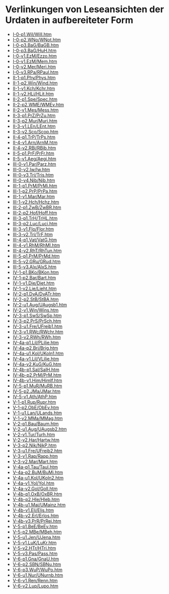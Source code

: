 # Verlinkungen von Leseansichten der Urdaten in aufbereiteter Form

- <a href="https://publikationen.badw.de/de/data?url=https%3A%2F%2Fgitlab.lrz.de%2Fbadw-data%2Fmhd-korpus%2F-%2Fraw%2Farbeitsfassung%2FP-htm%2FI-0-p1.Wil%2FWill.htm" target="_blank" rel="noopener noreferrer">I-0-p1.Wil/Will.htm</a>
- <a href="https://publikationen.badw.de/de/data?url=https%3A%2F%2Fgitlab.lrz.de%2Fbadw-data%2Fmhd-korpus%2F-%2Fraw%2Farbeitsfassung%2FP-htm%2FI-0-p2.WNo%2FWNot.htm" target="_blank" rel="noopener noreferrer">I-0-p2.WNo/WNot.htm</a>
- <a href="https://publikationen.badw.de/de/data?url=https%3A%2F%2Fgitlab.lrz.de%2Fbadw-data%2Fmhd-korpus%2F-%2Fraw%2Farbeitsfassung%2FP-htm%2FI-0-p3.BaG%2FBaGB.htm" target="_blank" rel="noopener noreferrer">I-0-p3.BaG/BaGB.htm</a>
- <a href="https://publikationen.badw.de/de/data?url=https%3A%2F%2Fgitlab.lrz.de%2Fbadw-data%2Fmhd-korpus%2F-%2Fraw%2Farbeitsfassung%2FP-htm%2FI-0-p3.BaG%2FHuH.htm" target="_blank" rel="noopener noreferrer">I-0-p3.BaG/HuH.htm</a>
- <a href="https://publikationen.badw.de/de/data?url=https%3A%2F%2Fgitlab.lrz.de%2Fbadw-data%2Fmhd-korpus%2F-%2Fraw%2Farbeitsfassung%2FP-htm%2FI-0-v1.EzM%2FEzzo.htm" target="_blank" rel="noopener noreferrer">I-0-v1.EzM/Ezzo.htm</a>
- <a href="https://publikationen.badw.de/de/data?url=https%3A%2F%2Fgitlab.lrz.de%2Fbadw-data%2Fmhd-korpus%2F-%2Fraw%2Farbeitsfassung%2FP-htm%2FI-0-v1.EzM%2FMem.htm" target="_blank" rel="noopener noreferrer">I-0-v1.EzM/Mem.htm</a>
- <a href="https://publikationen.badw.de/de/data?url=https%3A%2F%2Fgitlab.lrz.de%2Fbadw-data%2Fmhd-korpus%2F-%2Fraw%2Farbeitsfassung%2FP-htm%2FI-0-v2.Mer%2FMeri.htm" target="_blank" rel="noopener noreferrer">I-0-v2.Mer/Meri.htm</a>
- <a href="https://publikationen.badw.de/de/data?url=https%3A%2F%2Fgitlab.lrz.de%2Fbadw-data%2Fmhd-korpus%2F-%2Fraw%2Farbeitsfassung%2FP-htm%2FI-0-v3.RPa%2FRPaul.htm" target="_blank" rel="noopener noreferrer">I-0-v3.RPa/RPaul.htm</a>
- <a href="https://publikationen.badw.de/de/data?url=https%3A%2F%2Fgitlab.lrz.de%2Fbadw-data%2Fmhd-korpus%2F-%2Fraw%2Farbeitsfassung%2FP-htm%2FII-1-p1.Phy%2FPhys.htm" target="_blank" rel="noopener noreferrer">II-1-p1.Phy/Phys.htm</a>
- <a href="https://publikationen.badw.de/de/data?url=https%3A%2F%2Fgitlab.lrz.de%2Fbadw-data%2Fmhd-korpus%2F-%2Fraw%2Farbeitsfassung%2FP-htm%2FII-1-p2.Win%2FWind.htm" target="_blank" rel="noopener noreferrer">II-1-p2.Win/Wind.htm</a>
- <a href="https://publikationen.badw.de/de/data?url=https%3A%2F%2Fgitlab.lrz.de%2Fbadw-data%2Fmhd-korpus%2F-%2Fraw%2Farbeitsfassung%2FP-htm%2FII-1-v1.Kch%2FKchr.htm" target="_blank" rel="noopener noreferrer">II-1-v1.Kch/Kchr.htm</a>
- <a href="https://publikationen.badw.de/de/data?url=https%3A%2F%2Fgitlab.lrz.de%2Fbadw-data%2Fmhd-korpus%2F-%2Fraw%2Farbeitsfassung%2FP-htm%2FII-1-v2.HLi%2FHLit.htm" target="_blank" rel="noopener noreferrer">II-1-v2.HLi/HLit.htm</a>
- <a href="https://publikationen.badw.de/de/data?url=https%3A%2F%2Fgitlab.lrz.de%2Fbadw-data%2Fmhd-korpus%2F-%2Fraw%2Farbeitsfassung%2FP-htm%2FII-2-p1.Spe%2FSpec.htm" target="_blank" rel="noopener noreferrer">II-2-p1.Spe/Spec.htm</a>
- <a href="https://publikationen.badw.de/de/data?url=https%3A%2F%2Fgitlab.lrz.de%2Fbadw-data%2Fmhd-korpus%2F-%2Fraw%2Farbeitsfassung%2FP-htm%2FII-2-p2.WME%2FWMEv.htm" target="_blank" rel="noopener noreferrer">II-2-p2.WME/WMEv.htm</a>
- <a href="https://publikationen.badw.de/de/data?url=https%3A%2F%2Fgitlab.lrz.de%2Fbadw-data%2Fmhd-korpus%2F-%2Fraw%2Farbeitsfassung%2FP-htm%2FII-2-v1.Mes%2FMess.htm" target="_blank" rel="noopener noreferrer">II-2-v1.Mes/Mess.htm</a>
- <a href="https://publikationen.badw.de/de/data?url=https%3A%2F%2Fgitlab.lrz.de%2Fbadw-data%2Fmhd-korpus%2F-%2Fraw%2Farbeitsfassung%2FP-htm%2FII-3-p1.PrZ%2FPrZu.htm" target="_blank" rel="noopener noreferrer">II-3-p1.PrZ/PrZu.htm</a>
- <a href="https://publikationen.badw.de/de/data?url=https%3A%2F%2Fgitlab.lrz.de%2Fbadw-data%2Fmhd-korpus%2F-%2Fraw%2Farbeitsfassung%2FP-htm%2FII-3-p2.Mur%2FMuri.htm" target="_blank" rel="noopener noreferrer">II-3-p2.Mur/Muri.htm</a>
- <a href="https://publikationen.badw.de/de/data?url=https%3A%2F%2Fgitlab.lrz.de%2Fbadw-data%2Fmhd-korpus%2F-%2Fraw%2Farbeitsfassung%2FP-htm%2FII-3-v1.LEn%2FLEnt.htm" target="_blank" rel="noopener noreferrer">II-3-v1.LEn/LEnt.htm</a>
- <a href="https://publikationen.badw.de/de/data?url=https%3A%2F%2Fgitlab.lrz.de%2Fbadw-data%2Fmhd-korpus%2F-%2Fraw%2Farbeitsfassung%2FP-htm%2FII-3-v2.Sco%2FScop.htm" target="_blank" rel="noopener noreferrer">II-3-v2.Sco/Scop.htm</a>
- <a href="https://publikationen.badw.de/de/data?url=https%3A%2F%2Fgitlab.lrz.de%2Fbadw-data%2Fmhd-korpus%2F-%2Fraw%2Farbeitsfassung%2FP-htm%2FII-4-p1.TrP%2FTrPs.htm" target="_blank" rel="noopener noreferrer">II-4-p1.TrP/TrPs.htm</a>
- <a href="https://publikationen.badw.de/de/data?url=https%3A%2F%2Fgitlab.lrz.de%2Fbadw-data%2Fmhd-korpus%2F-%2Fraw%2Farbeitsfassung%2FP-htm%2FII-4-v1.Arn%2FArnM.htm" target="_blank" rel="noopener noreferrer">II-4-v1.Arn/ArnM.htm</a>
- <a href="https://publikationen.badw.de/de/data?url=https%3A%2F%2Fgitlab.lrz.de%2Fbadw-data%2Fmhd-korpus%2F-%2Fraw%2Farbeitsfassung%2FP-htm%2FII-4-v2.RBi%2FRBib.htm" target="_blank" rel="noopener noreferrer">II-4-v2.RBi/RBib.htm</a>
- <a href="https://publikationen.badw.de/de/data?url=https%3A%2F%2Fgitlab.lrz.de%2Fbadw-data%2Fmhd-korpus%2F-%2Fraw%2Farbeitsfassung%2FP-htm%2FII-5-p1.PrF%2FPrFr.htm" target="_blank" rel="noopener noreferrer">II-5-p1.PrF/PrFr.htm</a>
- <a href="https://publikationen.badw.de/de/data?url=https%3A%2F%2Fgitlab.lrz.de%2Fbadw-data%2Fmhd-korpus%2F-%2Fraw%2Farbeitsfassung%2FP-htm%2FII-5-v1.Aeg%2FAegi.htm" target="_blank" rel="noopener noreferrer">II-5-v1.Aeg/Aegi.htm</a>
- <a href="https://publikationen.badw.de/de/data?url=https%3A%2F%2Fgitlab.lrz.de%2Fbadw-data%2Fmhd-korpus%2F-%2Fraw%2Farbeitsfassung%2FP-htm%2FIII-0-v1.Par%2FParz.htm" target="_blank" rel="noopener noreferrer">III-0-v1.Par/Parz.htm</a>
- <a href="https://publikationen.badw.de/de/data?url=https%3A%2F%2Fgitlab.lrz.de%2Fbadw-data%2Fmhd-korpus%2F-%2Fraw%2Farbeitsfassung%2FP-htm%2FIII-0-v2.Iw%2FIw.htm" target="_blank" rel="noopener noreferrer">III-0-v2.Iw/Iw.htm</a>
- <a href="https://publikationen.badw.de/de/data?url=https%3A%2F%2Fgitlab.lrz.de%2Fbadw-data%2Fmhd-korpus%2F-%2Fraw%2Farbeitsfassung%2FP-htm%2FIII-0-v3.Tri%2FTris.htm" target="_blank" rel="noopener noreferrer">III-0-v3.Tri/Tris.htm</a>
- <a href="https://publikationen.badw.de/de/data?url=https%3A%2F%2Fgitlab.lrz.de%2Fbadw-data%2Fmhd-korpus%2F-%2Fraw%2Farbeitsfassung%2FP-htm%2FIII-0-v4.Nib%2FNib.htm" target="_blank" rel="noopener noreferrer">III-0-v4.Nib/Nib.htm</a>
- <a href="https://publikationen.badw.de/de/data?url=https%3A%2F%2Fgitlab.lrz.de%2Fbadw-data%2Fmhd-korpus%2F-%2Fraw%2Farbeitsfassung%2FP-htm%2FIII-1-p1.PrM%2FPrMi.htm" target="_blank" rel="noopener noreferrer">III-1-p1.PrM/PrMi.htm</a>
- <a href="https://publikationen.badw.de/de/data?url=https%3A%2F%2Fgitlab.lrz.de%2Fbadw-data%2Fmhd-korpus%2F-%2Fraw%2Farbeitsfassung%2FP-htm%2FIII-1-p2.PrP%2FPrPa.htm" target="_blank" rel="noopener noreferrer">III-1-p2.PrP/PrPa.htm</a>
- <a href="https://publikationen.badw.de/de/data?url=https%3A%2F%2Fgitlab.lrz.de%2Fbadw-data%2Fmhd-korpus%2F-%2Fraw%2Farbeitsfassung%2FP-htm%2FIII-1-v1.Mar%2FMar.htm" target="_blank" rel="noopener noreferrer">III-1-v1.Mar/Mar.htm</a>
- <a href="https://publikationen.badw.de/de/data?url=https%3A%2F%2Fgitlab.lrz.de%2Fbadw-data%2Fmhd-korpus%2F-%2Fraw%2Farbeitsfassung%2FP-htm%2FIII-1-v2.Hch%2FHchz.htm" target="_blank" rel="noopener noreferrer">III-1-v2.Hch/Hchz.htm</a>
- <a href="https://publikationen.badw.de/de/data?url=https%3A%2F%2Fgitlab.lrz.de%2Fbadw-data%2Fmhd-korpus%2F-%2Fraw%2Farbeitsfassung%2FP-htm%2FIII-2-p1.ZwB%2FZwBR.htm" target="_blank" rel="noopener noreferrer">III-2-p1.ZwB/ZwBR.htm</a>
- <a href="https://publikationen.badw.de/de/data?url=https%3A%2F%2Fgitlab.lrz.de%2Fbadw-data%2Fmhd-korpus%2F-%2Fraw%2Farbeitsfassung%2FP-htm%2FIII-2-p2.Hof%2FHoff.htm" target="_blank" rel="noopener noreferrer">III-2-p2.Hof/Hoff.htm</a>
- <a href="https://publikationen.badw.de/de/data?url=https%3A%2F%2Fgitlab.lrz.de%2Fbadw-data%2Fmhd-korpus%2F-%2Fraw%2Farbeitsfassung%2FP-htm%2FIII-3-p1.TrH%2FTrHL.htm" target="_blank" rel="noopener noreferrer">III-3-p1.TrH/TrHL.htm</a>
- <a href="https://publikationen.badw.de/de/data?url=https%3A%2F%2Fgitlab.lrz.de%2Fbadw-data%2Fmhd-korpus%2F-%2Fraw%2Farbeitsfassung%2FP-htm%2FIII-3-p2.Luc%2FLuci.htm" target="_blank" rel="noopener noreferrer">III-3-p2.Luc/Luci.htm</a>
- <a href="https://publikationen.badw.de/de/data?url=https%3A%2F%2Fgitlab.lrz.de%2Fbadw-data%2Fmhd-korpus%2F-%2Fraw%2Farbeitsfassung%2FP-htm%2FIII-3-v1.Flo%2FFlor.htm" target="_blank" rel="noopener noreferrer">III-3-v1.Flo/Flor.htm</a>
- <a href="https://publikationen.badw.de/de/data?url=https%3A%2F%2Fgitlab.lrz.de%2Fbadw-data%2Fmhd-korpus%2F-%2Fraw%2Farbeitsfassung%2FP-htm%2FIII-3-v2.Tri%2FTrF.htm" target="_blank" rel="noopener noreferrer">III-3-v2.Tri/TrF.htm</a>
- <a href="https://publikationen.badw.de/de/data?url=https%3A%2F%2Fgitlab.lrz.de%2Fbadw-data%2Fmhd-korpus%2F-%2Fraw%2Farbeitsfassung%2FP-htm%2FIII-4-p1.Vat%2FVatG.htm" target="_blank" rel="noopener noreferrer">III-4-p1.Vat/VatG.htm</a>
- <a href="https://publikationen.badw.de/de/data?url=https%3A%2F%2Fgitlab.lrz.de%2Fbadw-data%2Fmhd-korpus%2F-%2Fraw%2Farbeitsfassung%2FP-htm%2FIII-4-v1.RhM%2FRhMl.htm" target="_blank" rel="noopener noreferrer">III-4-v1.RhM/RhMl.htm</a>
- <a href="https://publikationen.badw.de/de/data?url=https%3A%2F%2Fgitlab.lrz.de%2Fbadw-data%2Fmhd-korpus%2F-%2Fraw%2Farbeitsfassung%2FP-htm%2FIII-4-v2.RhT%2FRhTun.htm" target="_blank" rel="noopener noreferrer">III-4-v2.RhT/RhTun.htm</a>
- <a href="https://publikationen.badw.de/de/data?url=https%3A%2F%2Fgitlab.lrz.de%2Fbadw-data%2Fmhd-korpus%2F-%2Fraw%2Farbeitsfassung%2FP-htm%2FIII-5-p1.PrM%2FPrMd.htm" target="_blank" rel="noopener noreferrer">III-5-p1.PrM/PrMd.htm</a>
- <a href="https://publikationen.badw.de/de/data?url=https%3A%2F%2Fgitlab.lrz.de%2Fbadw-data%2Fmhd-korpus%2F-%2Fraw%2Farbeitsfassung%2FP-htm%2FIII-5-v2.GRu%2FGRud.htm" target="_blank" rel="noopener noreferrer">III-5-v2.GRu/GRud.htm</a>
- <a href="https://publikationen.badw.de/de/data?url=https%3A%2F%2Fgitlab.lrz.de%2Fbadw-data%2Fmhd-korpus%2F-%2Fraw%2Farbeitsfassung%2FP-htm%2FIII-5-v3.Alx%2FAlxS.htm" target="_blank" rel="noopener noreferrer">III-5-v3.Alx/AlxS.htm</a>
- <a href="https://publikationen.badw.de/de/data?url=https%3A%2F%2Fgitlab.lrz.de%2Fbadw-data%2Fmhd-korpus%2F-%2Fraw%2Farbeitsfassung%2FP-htm%2FIV-1-p1.BKo%2FBKon.htm" target="_blank" rel="noopener noreferrer">IV-1-p1.BKo/BKon.htm</a>
- <a href="https://publikationen.badw.de/de/data?url=https%3A%2F%2Fgitlab.lrz.de%2Fbadw-data%2Fmhd-korpus%2F-%2Fraw%2Farbeitsfassung%2FP-htm%2FIV-1-p2.Bar%2FBart.htm" target="_blank" rel="noopener noreferrer">IV-1-p2.Bar/Bart.htm</a>
- <a href="https://publikationen.badw.de/de/data?url=https%3A%2F%2Fgitlab.lrz.de%2Fbadw-data%2Fmhd-korpus%2F-%2Fraw%2Farbeitsfassung%2FP-htm%2FIV-1-v1.Die%2FDiet.htm" target="_blank" rel="noopener noreferrer">IV-1-v1.Die/Diet.htm</a>
- <a href="https://publikationen.badw.de/de/data?url=https%3A%2F%2Fgitlab.lrz.de%2Fbadw-data%2Fmhd-korpus%2F-%2Fraw%2Farbeitsfassung%2FP-htm%2FIV-1-v2.Lie%2FLieht.htm" target="_blank" rel="noopener noreferrer">IV-1-v2.Lie/Lieht.htm</a>
- <a href="https://publikationen.badw.de/de/data?url=https%3A%2F%2Fgitlab.lrz.de%2Fbadw-data%2Fmhd-korpus%2F-%2Fraw%2Farbeitsfassung%2FP-htm%2FIV-2-p1.DvA%2FDvATr.htm" target="_blank" rel="noopener noreferrer">IV-2-p1.DvA/DvATr.htm</a>
- <a href="https://publikationen.badw.de/de/data?url=https%3A%2F%2Fgitlab.lrz.de%2Fbadw-data%2Fmhd-korpus%2F-%2Fraw%2Farbeitsfassung%2FP-htm%2FIV-2-p2.StB%2FStBA.htm" target="_blank" rel="noopener noreferrer">IV-2-p2.StB/StBA.htm</a>
- <a href="https://publikationen.badw.de/de/data?url=https%3A%2F%2Fgitlab.lrz.de%2Fbadw-data%2Fmhd-korpus%2F-%2Fraw%2Farbeitsfassung%2FP-htm%2FIV-2-u1.Aug%2FUAugsb1.htm" target="_blank" rel="noopener noreferrer">IV-2-u1.Aug/UAugsb1.htm</a>
- <a href="https://publikationen.badw.de/de/data?url=https%3A%2F%2Fgitlab.lrz.de%2Fbadw-data%2Fmhd-korpus%2F-%2Fraw%2Farbeitsfassung%2FP-htm%2FIV-2-v1.Win%2FWins.htm" target="_blank" rel="noopener noreferrer">IV-2-v1.Win/Wins.htm</a>
- <a href="https://publikationen.badw.de/de/data?url=https%3A%2F%2Fgitlab.lrz.de%2Fbadw-data%2Fmhd-korpus%2F-%2Fraw%2Farbeitsfassung%2FP-htm%2FIV-3-p1.SwS%2FSwSp.htm" target="_blank" rel="noopener noreferrer">IV-3-p1.SwS/SwSp.htm</a>
- <a href="https://publikationen.badw.de/de/data?url=https%3A%2F%2Fgitlab.lrz.de%2Fbadw-data%2Fmhd-korpus%2F-%2Fraw%2Farbeitsfassung%2FP-htm%2FIV-3-p2.PrS%2FPrSch.htm" target="_blank" rel="noopener noreferrer">IV-3-p2.PrS/PrSch.htm</a>
- <a href="https://publikationen.badw.de/de/data?url=https%3A%2F%2Fgitlab.lrz.de%2Fbadw-data%2Fmhd-korpus%2F-%2Fraw%2Farbeitsfassung%2FP-htm%2FIV-3-u1.Fre%2FUFreib1.htm" target="_blank" rel="noopener noreferrer">IV-3-u1.Fre/UFreib1.htm</a>
- <a href="https://publikationen.badw.de/de/data?url=https%3A%2F%2Fgitlab.lrz.de%2Fbadw-data%2Fmhd-korpus%2F-%2Fraw%2Farbeitsfassung%2FP-htm%2FIV-3-v1.RWc%2FRWchr.htm" target="_blank" rel="noopener noreferrer">IV-3-v1.RWc/RWchr.htm</a>
- <a href="https://publikationen.badw.de/de/data?url=https%3A%2F%2Fgitlab.lrz.de%2Fbadw-data%2Fmhd-korpus%2F-%2Fraw%2Farbeitsfassung%2FP-htm%2FIV-3-v2.RWh%2FRWh.htm" target="_blank" rel="noopener noreferrer">IV-3-v2.RWh/RWh.htm</a>
- <a href="https://publikationen.badw.de/de/data?url=https%3A%2F%2Fgitlab.lrz.de%2Fbadw-data%2Fmhd-korpus%2F-%2Fraw%2Farbeitsfassung%2FP-htm%2FIV-4a-p1.Lil%2FPLilie.htm" target="_blank" rel="noopener noreferrer">IV-4a-p1.Lil/PLilie.htm</a>
- <a href="https://publikationen.badw.de/de/data?url=https%3A%2F%2Fgitlab.lrz.de%2Fbadw-data%2Fmhd-korpus%2F-%2Fraw%2Farbeitsfassung%2FP-htm%2FIV-4a-p2.Bri%2FBrig.htm" target="_blank" rel="noopener noreferrer">IV-4a-p2.Bri/Brig.htm</a>
- <a href="https://publikationen.badw.de/de/data?url=https%3A%2F%2Fgitlab.lrz.de%2Fbadw-data%2Fmhd-korpus%2F-%2Fraw%2Farbeitsfassung%2FP-htm%2FIV-4a-u1.Kol%2FUKoln1.htm" target="_blank" rel="noopener noreferrer">IV-4a-u1.Kol/UKoln1.htm</a>
- <a href="https://publikationen.badw.de/de/data?url=https%3A%2F%2Fgitlab.lrz.de%2Fbadw-data%2Fmhd-korpus%2F-%2Fraw%2Farbeitsfassung%2FP-htm%2FIV-4a-v1.Lil%2FVLilie.htm" target="_blank" rel="noopener noreferrer">IV-4a-v1.Lil/VLilie.htm</a>
- <a href="https://publikationen.badw.de/de/data?url=https%3A%2F%2Fgitlab.lrz.de%2Fbadw-data%2Fmhd-korpus%2F-%2Fraw%2Farbeitsfassung%2FP-htm%2FIV-4a-v2.KuG%2FKuG.htm" target="_blank" rel="noopener noreferrer">IV-4a-v2.KuG/KuG.htm</a>
- <a href="https://publikationen.badw.de/de/data?url=https%3A%2F%2Fgitlab.lrz.de%2Fbadw-data%2Fmhd-korpus%2F-%2Fraw%2Farbeitsfassung%2FP-htm%2FIV-4b-p1.Sal%2FSalH.htm" target="_blank" rel="noopener noreferrer">IV-4b-p1.Sal/SalH.htm</a>
- <a href="https://publikationen.badw.de/de/data?url=https%3A%2F%2Fgitlab.lrz.de%2Fbadw-data%2Fmhd-korpus%2F-%2Fraw%2Farbeitsfassung%2FP-htm%2FIV-4b-p2.PrM%2FPrM.htm" target="_blank" rel="noopener noreferrer">IV-4b-p2.PrM/PrM.htm</a>
- <a href="https://publikationen.badw.de/de/data?url=https%3A%2F%2Fgitlab.lrz.de%2Fbadw-data%2Fmhd-korpus%2F-%2Fraw%2Farbeitsfassung%2FP-htm%2FIV-4b-v1.Him%2FHimlf.htm" target="_blank" rel="noopener noreferrer">IV-4b-v1.Him/Himlf.htm</a>
- <a href="https://publikationen.badw.de/de/data?url=https%3A%2F%2Fgitlab.lrz.de%2Fbadw-data%2Fmhd-korpus%2F-%2Fraw%2Farbeitsfassung%2FP-htm%2FIV-5-p1.MuR%2FMuRB.htm" target="_blank" rel="noopener noreferrer">IV-5-p1.MuR/MuRB.htm</a>
- <a href="https://publikationen.badw.de/de/data?url=https%3A%2F%2Fgitlab.lrz.de%2Fbadw-data%2Fmhd-korpus%2F-%2Fraw%2Farbeitsfassung%2FP-htm%2FIV-5-p2.JMa%2FJMar.htm" target="_blank" rel="noopener noreferrer">IV-5-p2.JMa/JMar.htm</a>
- <a href="https://publikationen.badw.de/de/data?url=https%3A%2F%2Fgitlab.lrz.de%2Fbadw-data%2Fmhd-korpus%2F-%2Fraw%2Farbeitsfassung%2FP-htm%2FIV-5-v1.Ath%2FAthP.htm" target="_blank" rel="noopener noreferrer">IV-5-v1.Ath/AthP.htm</a>
- <a href="https://publikationen.badw.de/de/data?url=https%3A%2F%2Fgitlab.lrz.de%2Fbadw-data%2Fmhd-korpus%2F-%2Fraw%2Farbeitsfassung%2FP-htm%2FV-1-p1.Rup%2FRupr.htm" target="_blank" rel="noopener noreferrer">V-1-p1.Rup/Rupr.htm</a>
- <a href="https://publikationen.badw.de/de/data?url=https%3A%2F%2Fgitlab.lrz.de%2Fbadw-data%2Fmhd-korpus%2F-%2Fraw%2Farbeitsfassung%2FP-htm%2FV-1-p2.ObE%2FObEv.htm" target="_blank" rel="noopener noreferrer">V-1-p2.ObE/ObEv.htm</a>
- <a href="https://publikationen.badw.de/de/data?url=https%3A%2F%2Fgitlab.lrz.de%2Fbadw-data%2Fmhd-korpus%2F-%2Fraw%2Farbeitsfassung%2FP-htm%2FV-1-u1.Lan%2FULands.htm" target="_blank" rel="noopener noreferrer">V-1-u1.Lan/ULands.htm</a>
- <a href="https://publikationen.badw.de/de/data?url=https%3A%2F%2Fgitlab.lrz.de%2Fbadw-data%2Fmhd-korpus%2F-%2Fraw%2Farbeitsfassung%2FP-htm%2FV-1-v2.MMa%2FMMag.htm" target="_blank" rel="noopener noreferrer">V-1-v2.MMa/MMag.htm</a>
- <a href="https://publikationen.badw.de/de/data?url=https%3A%2F%2Fgitlab.lrz.de%2Fbadw-data%2Fmhd-korpus%2F-%2Fraw%2Farbeitsfassung%2FP-htm%2FV-2-p1.Bau%2FBaum.htm" target="_blank" rel="noopener noreferrer">V-2-p1.Bau/Baum.htm</a>
- <a href="https://publikationen.badw.de/de/data?url=https%3A%2F%2Fgitlab.lrz.de%2Fbadw-data%2Fmhd-korpus%2F-%2Fraw%2Farbeitsfassung%2FP-htm%2FV-2-u1.Aug%2FUAugsb2.htm" target="_blank" rel="noopener noreferrer">V-2-u1.Aug/UAugsb2.htm</a>
- <a href="https://publikationen.badw.de/de/data?url=https%3A%2F%2Fgitlab.lrz.de%2Fbadw-data%2Fmhd-korpus%2F-%2Fraw%2Farbeitsfassung%2FP-htm%2FV-2-v1.Tur%2FTurh.htm" target="_blank" rel="noopener noreferrer">V-2-v1.Tur/Turh.htm</a>
- <a href="https://publikationen.badw.de/de/data?url=https%3A%2F%2Fgitlab.lrz.de%2Fbadw-data%2Fmhd-korpus%2F-%2Fraw%2Farbeitsfassung%2FP-htm%2FV-2-v2.Har%2FHartw.htm" target="_blank" rel="noopener noreferrer">V-2-v2.Har/Hartw.htm</a>
- <a href="https://publikationen.badw.de/de/data?url=https%3A%2F%2Fgitlab.lrz.de%2Fbadw-data%2Fmhd-korpus%2F-%2Fraw%2Farbeitsfassung%2FP-htm%2FV-3-p2.Nik%2FNikP.htm" target="_blank" rel="noopener noreferrer">V-3-p2.Nik/NikP.htm</a>
- <a href="https://publikationen.badw.de/de/data?url=https%3A%2F%2Fgitlab.lrz.de%2Fbadw-data%2Fmhd-korpus%2F-%2Fraw%2Farbeitsfassung%2FP-htm%2FV-3-u1.Fre%2FUFreib2.htm" target="_blank" rel="noopener noreferrer">V-3-u1.Fre/UFreib2.htm</a>
- <a href="https://publikationen.badw.de/de/data?url=https%3A%2F%2Fgitlab.lrz.de%2Fbadw-data%2Fmhd-korpus%2F-%2Fraw%2Farbeitsfassung%2FP-htm%2FV-3-v1.Rap%2FRapp.htm" target="_blank" rel="noopener noreferrer">V-3-v1.Rap/Rapp.htm</a>
- <a href="https://publikationen.badw.de/de/data?url=https%3A%2F%2Fgitlab.lrz.de%2Fbadw-data%2Fmhd-korpus%2F-%2Fraw%2Farbeitsfassung%2FP-htm%2FV-3-v2.Mar%2FMart.htm" target="_blank" rel="noopener noreferrer">V-3-v2.Mar/Mart.htm</a>
- <a href="https://publikationen.badw.de/de/data?url=https%3A%2F%2Fgitlab.lrz.de%2Fbadw-data%2Fmhd-korpus%2F-%2Fraw%2Farbeitsfassung%2FP-htm%2FV-4a-p1.Tau%2FTaul.htm" target="_blank" rel="noopener noreferrer">V-4a-p1.Tau/Taul.htm</a>
- <a href="https://publikationen.badw.de/de/data?url=https%3A%2F%2Fgitlab.lrz.de%2Fbadw-data%2Fmhd-korpus%2F-%2Fraw%2Farbeitsfassung%2FP-htm%2FV-4a-p2.BuM%2FBuMi.htm" target="_blank" rel="noopener noreferrer">V-4a-p2.BuM/BuMi.htm</a>
- <a href="https://publikationen.badw.de/de/data?url=https%3A%2F%2Fgitlab.lrz.de%2Fbadw-data%2Fmhd-korpus%2F-%2Fraw%2Farbeitsfassung%2FP-htm%2FV-4a-u1.Kol%2FUKoln2.htm" target="_blank" rel="noopener noreferrer">V-4a-u1.Kol/UKoln2.htm</a>
- <a href="https://publikationen.badw.de/de/data?url=https%3A%2F%2Fgitlab.lrz.de%2Fbadw-data%2Fmhd-korpus%2F-%2Fraw%2Farbeitsfassung%2FP-htm%2FV-4a-v1.Yol%2FYol.htm" target="_blank" rel="noopener noreferrer">V-4a-v1.Yol/Yol.htm</a>
- <a href="https://publikationen.badw.de/de/data?url=https%3A%2F%2Fgitlab.lrz.de%2Fbadw-data%2Fmhd-korpus%2F-%2Fraw%2Farbeitsfassung%2FP-htm%2FV-4a-v2.Gol%2FGoll.htm" target="_blank" rel="noopener noreferrer">V-4a-v2.Gol/Goll.htm</a>
- <a href="https://publikationen.badw.de/de/data?url=https%3A%2F%2Fgitlab.lrz.de%2Fbadw-data%2Fmhd-korpus%2F-%2Fraw%2Farbeitsfassung%2FP-htm%2FV-4b-p1.OxB%2FOxBR.htm" target="_blank" rel="noopener noreferrer">V-4b-p1.OxB/OxBR.htm</a>
- <a href="https://publikationen.badw.de/de/data?url=https%3A%2F%2Fgitlab.lrz.de%2Fbadw-data%2Fmhd-korpus%2F-%2Fraw%2Farbeitsfassung%2FP-htm%2FV-4b-p2.Hle%2FHleb.htm" target="_blank" rel="noopener noreferrer">V-4b-p2.Hle/Hleb.htm</a>
- <a href="https://publikationen.badw.de/de/data?url=https%3A%2F%2Fgitlab.lrz.de%2Fbadw-data%2Fmhd-korpus%2F-%2Fraw%2Farbeitsfassung%2FP-htm%2FV-4b-u1.Mai%2FUMainz.htm" target="_blank" rel="noopener noreferrer">V-4b-u1.Mai/UMainz.htm</a>
- <a href="https://publikationen.badw.de/de/data?url=https%3A%2F%2Fgitlab.lrz.de%2Fbadw-data%2Fmhd-korpus%2F-%2Fraw%2Farbeitsfassung%2FP-htm%2FV-4b-v1.Eli%2FElis.htm" target="_blank" rel="noopener noreferrer">V-4b-v1.Eli/Elis.htm</a>
- <a href="https://publikationen.badw.de/de/data?url=https%3A%2F%2Fgitlab.lrz.de%2Fbadw-data%2Fmhd-korpus%2F-%2Fraw%2Farbeitsfassung%2FP-htm%2FV-4b-v2.Erl%2FErlos.htm" target="_blank" rel="noopener noreferrer">V-4b-v2.Erl/Erlos.htm</a>
- <a href="https://publikationen.badw.de/de/data?url=https%3A%2F%2Fgitlab.lrz.de%2Fbadw-data%2Fmhd-korpus%2F-%2Fraw%2Farbeitsfassung%2FP-htm%2FV-4b-v3.PrR%2FPrRei.htm" target="_blank" rel="noopener noreferrer">V-4b-v3.PrR/PrRei.htm</a>
- <a href="https://publikationen.badw.de/de/data?url=https%3A%2F%2Fgitlab.lrz.de%2Fbadw-data%2Fmhd-korpus%2F-%2Fraw%2Farbeitsfassung%2FP-htm%2FV-5-p1.BeE%2FBeEv.htm" target="_blank" rel="noopener noreferrer">V-5-p1.BeE/BeEv.htm</a>
- <a href="https://publikationen.badw.de/de/data?url=https%3A%2F%2Fgitlab.lrz.de%2Fbadw-data%2Fmhd-korpus%2F-%2Fraw%2Farbeitsfassung%2FP-htm%2FV-5-p2.MBe%2FMBeh.htm" target="_blank" rel="noopener noreferrer">V-5-p2.MBe/MBeh.htm</a>
- <a href="https://publikationen.badw.de/de/data?url=https%3A%2F%2Fgitlab.lrz.de%2Fbadw-data%2Fmhd-korpus%2F-%2Fraw%2Farbeitsfassung%2FP-htm%2FV-5-u1.Jen%2FUJena.htm" target="_blank" rel="noopener noreferrer">V-5-u1.Jen/UJena.htm</a>
- <a href="https://publikationen.badw.de/de/data?url=https%3A%2F%2Fgitlab.lrz.de%2Fbadw-data%2Fmhd-korpus%2F-%2Fraw%2Farbeitsfassung%2FP-htm%2FV-5-v1.LuK%2FLuKr.htm" target="_blank" rel="noopener noreferrer">V-5-v1.LuK/LuKr.htm</a>
- <a href="https://publikationen.badw.de/de/data?url=https%3A%2F%2Fgitlab.lrz.de%2Fbadw-data%2Fmhd-korpus%2F-%2Fraw%2Farbeitsfassung%2FP-htm%2FV-5-v2.HTr%2FHTri.htm" target="_blank" rel="noopener noreferrer">V-5-v2.HTr/HTri.htm</a>
- <a href="https://publikationen.badw.de/de/data?url=https%3A%2F%2Fgitlab.lrz.de%2Fbadw-data%2Fmhd-korpus%2F-%2Fraw%2Farbeitsfassung%2FP-htm%2FV-5-v3.Pas%2FPass.htm" target="_blank" rel="noopener noreferrer">V-5-v3.Pas/Pass.htm</a>
- <a href="https://publikationen.badw.de/de/data?url=https%3A%2F%2Fgitlab.lrz.de%2Fbadw-data%2Fmhd-korpus%2F-%2Fraw%2Farbeitsfassung%2FP-htm%2FV-6-p1.Gna%2FGnaU.htm" target="_blank" rel="noopener noreferrer">V-6-p1.Gna/GnaU.htm</a>
- <a href="https://publikationen.badw.de/de/data?url=https%3A%2F%2Fgitlab.lrz.de%2Fbadw-data%2Fmhd-korpus%2F-%2Fraw%2Farbeitsfassung%2FP-htm%2FV-6-p2.SBN%2FSBNu.htm" target="_blank" rel="noopener noreferrer">V-6-p2.SBN/SBNu.htm</a>
- <a href="https://publikationen.badw.de/de/data?url=https%3A%2F%2Fgitlab.lrz.de%2Fbadw-data%2Fmhd-korpus%2F-%2Fraw%2Farbeitsfassung%2FP-htm%2FV-6-p3.WuP%2FWuPo.htm" target="_blank" rel="noopener noreferrer">V-6-p3.WuP/WuPo.htm</a>
- <a href="https://publikationen.badw.de/de/data?url=https%3A%2F%2Fgitlab.lrz.de%2Fbadw-data%2Fmhd-korpus%2F-%2Fraw%2Farbeitsfassung%2FP-htm%2FV-6-u1.Nur%2FUNurnb.htm" target="_blank" rel="noopener noreferrer">V-6-u1.Nur/UNurnb.htm</a>
- <a href="https://publikationen.badw.de/de/data?url=https%3A%2F%2Fgitlab.lrz.de%2Fbadw-data%2Fmhd-korpus%2F-%2Fraw%2Farbeitsfassung%2FP-htm%2FV-6-v1.Ren%2FRenn.htm" target="_blank" rel="noopener noreferrer">V-6-v1.Ren/Renn.htm</a>
- <a href="https://publikationen.badw.de/de/data?url=https%3A%2F%2Fgitlab.lrz.de%2Fbadw-data%2Fmhd-korpus%2F-%2Fraw%2Farbeitsfassung%2FP-htm%2FV-6-v2.Lup%2FLupo.htm" target="_blank" rel="noopener noreferrer">V-6-v2.Lup/Lupo.htm</a>
